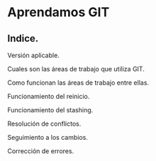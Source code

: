 # Aprendamos GIT

## Indice.

Versión aplicable.

Cuales son las áreas de trabajo que utiliza GIT.

Como funcionan las áreas de trabajo entre ellas.

Funcionamiento del reinicio.

Funcionamiento del stashing.

Resolución de conflictos.

Seguimiento a los cambios.

Corrección de errores.









